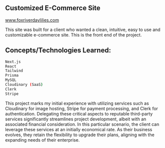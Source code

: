 ## Customized E-Commerce Site

www.foxriverdaylilies.com

This site was built for a client who wanted a clean, intuitive, easy to use and customizable e-commerce site. This is the front end of the project.

## Concepts/Technologies Learned:

```bash
Next.js
React
Tailwind
Prisma
MySQL
Cloudinary (SaaS)
Clerk
Stripe
```

This project marks my initial experience with utilizing services such as Cloudinary for image hosting, Stripe for payment processing, and Clerk for authentication. Delegating these critical aspects to reputable third-party services significantly streamlines project development, albeit with an associated financial consideration. In this particular scenario, the client can leverage these services at an initially economical rate. As their business evolves, they retain the flexibility to upgrade their plans, aligning with the expanding needs of their enterprise.
